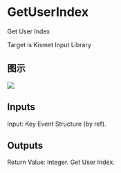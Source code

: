 # GetUserIndex

Get User Index

Target is Kismet Input Library

## 图示

![]($-20221218-19271566.png)

## Inputs

Input: Key Event Structure (by ref).  

## Outputs

Return Value: Integer. Get User Index.

